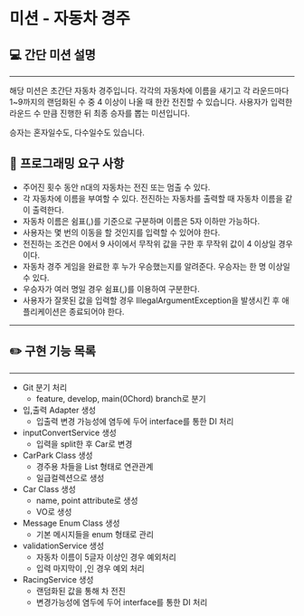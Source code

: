 # 미션 - 자동차 경주

## 💻 간단 미션 설명

---
해당 미션은 초간단 자동차 경주입니다. 각각의 자동차에 이름을 새기고 각 라운드마다 1~9까지의 랜덤화된 수 중
4 이상이 나올 때 한칸 전진할 수 있습니다.
사용자가 입력한 라운드 수 만큼 진행한 뒤 최종 승자를 뽑는 미션입니다.

승자는 혼자일수도, 다수일수도 있습니다.

## 🔎 프로그래밍 요구 사항
- 주어진 횟수 동안 n대의 자동차는 전진 또는 멈출 수 있다.
- 각 자동차에 이름을 부여할 수 있다. 전진하는 자동차를 출력할 때 자동차 이름을 같이 출력한다.
- 자동차 이름은 쉼표(,)를 기준으로 구분하며 이름은 5자 이하만 가능하다.
- 사용자는 몇 번의 이동을 할 것인지를 입력할 수 있어야 한다.
- 전진하는 조건은 0에서 9 사이에서 무작위 값을 구한 후 무작위 값이 4 이상일 경우이다.
- 자동차 경주 게임을 완료한 후 누가 우승했는지를 알려준다. 우승자는 한 명 이상일 수 있다.
- 우승자가 여러 명일 경우 쉼표(,)를 이용하여 구분한다.
- 사용자가 잘못된 값을 입력할 경우 IllegalArgumentException을 발생시킨 후 애플리케이션은 종료되어야 한다.

---

## ✏️ 구현 기능 목록

---
- Git 분기 처리
  - feature, develop, main(0Chord) branch로 분기
- 입,출력 Adapter 생성
  - 입출력 변경 가능성에 염두에 두어 interface를 통한 DI 처리
- inputConvertService 생성
  - 입력을 split한 후 Car로 변경
- CarPark Class 생성
  - 경주용 차들을 List 형태로 연관관계
  - 일급컬렉션으로 생성
- Car Class 생성
  - name, point attribute로 생성
  - VO로 생성
- Message Enum Class 생성
  - 기본 메시지들을 enum 형태로 관리
- validationService 생성
  - 자동차 이름이 5글자 이상인 경우 예외처리
  - 입력 마지막이 ,인 경우 예외 처리
- RacingService 생성
  - 랜덤화된 값을 통해 차 전진
  - 변경가능성에 염두에 두어 interface를 통한 DI 처리